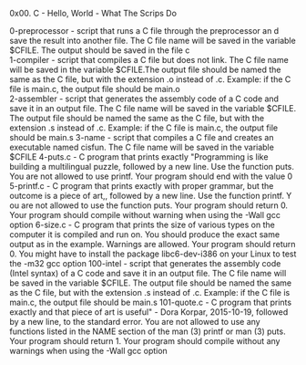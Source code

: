 0x00. C - Hello, World - What The Scrips Do                           
                                                                      
0-preprocessor - script that runs a C file through the preprocessor an
d save the result into another file. The C file name will be saved in 
the variable $CFILE. The output should be saved in the file c         
1-compiler - script that compiles a C file but does not link. The C file name will be saved in the variable $CFILE.The output file should be named the same as the C file, but with the extension .o instead of .c. Example: if the C file is main.c, the output file should be main.o  
2-assembler -  script that generates the assembly code of a C code and save it in an output file. The C file name will be saved in the variable $CFILE. The output file should be named the same as the C file, but with the extension .s instead of .c. Example: if the C file is main.c, the output file should be main.s
3-name - script that compiles a C file and creates an executable named cisfun. The C file name will be saved in the variable $CFILE
4-puts.c - C program that prints exactly "Programming is like building a multilingual puzzle, followed by a new line. Use the function puts. You are not allowed to use printf. Your program should end with the value 0
5-printf.c - C program that prints exactly with proper grammar, but the outcome is a piece of art,, followed by a new line. Use the function printf. Y\
ou are not allowed to use the function puts. Your program should return 0. Your program should compile without warning when using the -Wall gcc option
6-size.c - C program that prints the size of various types on the computer it is compiled and run on. You should produce the exact same output as in the example. Warnings are allowed. Your program should return 0. You might have to install the package libc6-dev-i386 on your Linux to test the -m32 gcc option
100-intel -  script that generates the assembly code (Intel syntax) of a C code and save it in an output file. The C file name will be saved in the variable $CFILE. The output file should be named the same as the C file, but with the extension .s instead of .c. Example: if the C file is main.c, the output file should be main.s
101-quote.c -  C program that prints exactly and that piece of art is useful" - Dora Korpar, 2015-10-19, followed by a new line, to the standard error. You are not allowed to use any functions listed in the NAME section of the man (3) printf or man (3) puts. Your program should return 1. Your program should compile without any warnings when using the -Wall gcc option
